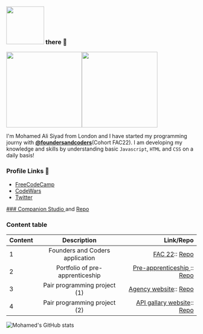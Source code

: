 ### <img src="https://media.giphy.com/media/1es0suLtBMuZcRBtvl/giphy.gif" width="100"> there 👋

<!--  <img src="https://media.giphy.com/media/LqIlvdZAQt1DNStJGb/giphy.gif" width="400">  -->
<!-- https://giphy.com/gifs/digital-library-eresources-ecollection-jQVMnyuyzhR2Kiy9JJ/links -->
<!--  <img src="https://media.giphy.com/media/jQVMnyuyzhR2Kiy9JJ/giphy.gif" width="400">  -->

<img src="https://media.giphy.com/media/Jo6eSADesjES8rou1f/giphy.gif" width="200"><img src="https://media.giphy.com/media/Ra7qHOOr080dY5xpW3/giphy.gif" width="200">

I'm Mohamed Ali Siyad from London and I have started my programming journy with [**@foundersandcoders**](https://github.com/foundersandcoders)(Cohort FAC22). I am developing my knowledge and skills by understanding basic `Javascript`, `HTML` and `CSS` on a daily basis!

### Profile Links 🔗

- [FreeCodeCamp](https://www.freecodecamp.org/mohamed-ali-siyad)
- [CodeWars](https://www.codewars.com/users/mohamedAlisiyad)
- [Twitter](https://twitter.com/Mohamed_Siyad1)

<!-- ![Anurag's github stats](https://github-readme-stats.vercel.app/api?username=Alisyad)
 -->
[### Companion Studio ](https://alisyad9.github.io/Pre-Apprenticeship-MS/companion%20studio/Index.html) and [Repo](https://github.com/Alisyad9/Pre-Apprenticeship-MS/tree/main/companion%20studio) 


### Content table

| Content |           Description           |                                                                                                                            Link/Repo |
| :------ | :-----------------------------: | -----------------------------------------------------------------------------------------------------------------------------------: |
| 1       | Founders and Coders application |   [FAC 22](https://alisyad9.github.io/Mohamed-Ali-FAC21-Applicant):: [Repo](https://github.com/Alisyad9/Mohamed-Ali-FAC21-Applicant) |
| 2       | Portfolio of pre-apprenticeship | [Pre-apprenticeship ](https://alisyad9.github.io/Pre-Apprenticeship-MS/):: [Repo](https://github.com/Alisyad9/Pre-Apprenticeship-MS) |
| 3      | Pair programming project (1) | [Agency website](https://fac22.github.io/MohamedandAnna/):: [Repo](https://github.com/fac22/MohamedandAnna) |
| 4       | Pair programming project (2)| [API gallary website](https://fac22.github.io/MohamedBarbara-API/):: [Repo](https://github.com/fac22/MohamedBarbara-API)|




![Mohamed's GitHub stats](https://github-readme-stats.vercel.app/api?username=Alisyad9&theme=bear&show_icons=true)


<!--
**Alisyad9/Alisyad9** is a ✨ _special_ ✨ repository because its `README.md` (this file) appears on your GitHub profile.

Here are some ideas to get you started:

- 🔭 I’m currently working on ...
- 🌱 I’m currently learning ...
- 👯 I’m looking to collaborate on ...
- 🤔 I’m looking for help with ...
- 💬 Ask me about ...
- 📫 How to reach me: ...
- 😄 Pronouns: ...
- ⚡ Fun fact: ...
-->

